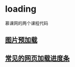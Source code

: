 # loading

慕课网的两个课程代码

## [图片预加载](http://www.imooc.com/learn/50)

## [常见的网页加载进度条](http://www.imooc.com/learn/858)
